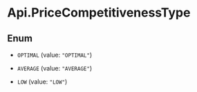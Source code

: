 # Api.PriceCompetitivenessType

## Enum


* `OPTIMAL` (value: `"OPTIMAL"`)

* `AVERAGE` (value: `"AVERAGE"`)

* `LOW` (value: `"LOW"`)


